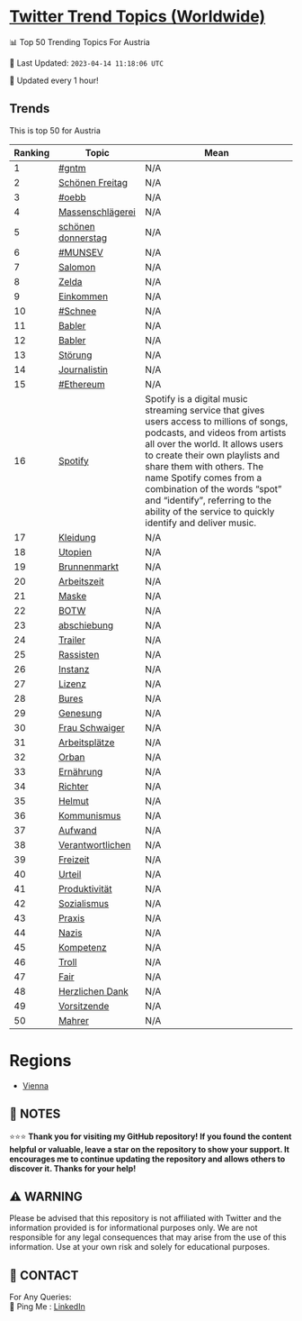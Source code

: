 [Twitter Trend Topics (Worldwide)](https://github.com/ErcinDedeoglu/Twitter-Trend-Topics)
==========


📊 Top 50 Trending Topics For Austria

📆 Last Updated: `2023-04-14 11:18:06 UTC`

🔧 Updated every 1 hour!


## Trends

This is top 50 for Austria

| Ranking | Topic | Mean |
| ------- | ------------ | ------------ |
| 1 | [#gntm](http://twitter.com/search?q=%23gntm) | N/A |
| 2 | [Schönen Freitag](http://twitter.com/search?q=Sch%c3%b6nen+Freitag) | N/A |
| 3 | [#oebb](http://twitter.com/search?q=%23oebb) | N/A |
| 4 | [Massenschlägerei](http://twitter.com/search?q=Massenschl%c3%a4gerei) | N/A |
| 5 | [schönen donnerstag](http://twitter.com/search?q=sch%c3%b6nen+donnerstag) | N/A |
| 6 | [#MUNSEV](http://twitter.com/search?q=%23MUNSEV) | N/A |
| 7 | [Salomon](http://twitter.com/search?q=Salomon) | N/A |
| 8 | [Zelda](http://twitter.com/search?q=Zelda) | N/A |
| 9 | [Einkommen](http://twitter.com/search?q=Einkommen) | N/A |
| 10 | [#Schnee](http://twitter.com/search?q=%23Schnee) | N/A |
| 11 | [Babler](http://twitter.com/search?q=Babler) | N/A |
| 12 | [Babler](http://twitter.com/search?q=Babler) | N/A |
| 13 | [Störung](http://twitter.com/search?q=St%c3%b6rung) | N/A |
| 14 | [Journalistin](http://twitter.com/search?q=Journalistin) | N/A |
| 15 | [#Ethereum](http://twitter.com/search?q=%23Ethereum) | N/A |
| 16 | [Spotify](http://twitter.com/search?q=Spotify) | Spotify is a digital music streaming service that gives users access to millions of songs, podcasts, and videos from artists all over the world. It allows users to create their own playlists and share them with others. The name Spotify comes from a combination of the words “spot” and “identify”, referring to the ability of the service to quickly identify and deliver music. |
| 17 | [Kleidung](http://twitter.com/search?q=Kleidung) | N/A |
| 18 | [Utopien](http://twitter.com/search?q=Utopien) | N/A |
| 19 | [Brunnenmarkt](http://twitter.com/search?q=Brunnenmarkt) | N/A |
| 20 | [Arbeitszeit](http://twitter.com/search?q=Arbeitszeit) | N/A |
| 21 | [Maske](http://twitter.com/search?q=Maske) | N/A |
| 22 | [BOTW](http://twitter.com/search?q=BOTW) | N/A |
| 23 | [abschiebung](http://twitter.com/search?q=abschiebung) | N/A |
| 24 | [Trailer](http://twitter.com/search?q=Trailer) | N/A |
| 25 | [Rassisten](http://twitter.com/search?q=Rassisten) | N/A |
| 26 | [Instanz](http://twitter.com/search?q=Instanz) | N/A |
| 27 | [Lizenz](http://twitter.com/search?q=Lizenz) | N/A |
| 28 | [Bures](http://twitter.com/search?q=Bures) | N/A |
| 29 | [Genesung](http://twitter.com/search?q=Genesung) | N/A |
| 30 | [Frau Schwaiger](http://twitter.com/search?q=Frau+Schwaiger) | N/A |
| 31 | [Arbeitsplätze](http://twitter.com/search?q=Arbeitspl%c3%a4tze) | N/A |
| 32 | [Orban](http://twitter.com/search?q=Orban) | N/A |
| 33 | [Ernährung](http://twitter.com/search?q=Ern%c3%a4hrung) | N/A |
| 34 | [Richter](http://twitter.com/search?q=Richter) | N/A |
| 35 | [Helmut](http://twitter.com/search?q=Helmut) | N/A |
| 36 | [Kommunismus](http://twitter.com/search?q=Kommunismus) | N/A |
| 37 | [Aufwand](http://twitter.com/search?q=Aufwand) | N/A |
| 38 | [Verantwortlichen](http://twitter.com/search?q=Verantwortlichen) | N/A |
| 39 | [Freizeit](http://twitter.com/search?q=Freizeit) | N/A |
| 40 | [Urteil](http://twitter.com/search?q=Urteil) | N/A |
| 41 | [Produktivität](http://twitter.com/search?q=Produktivit%c3%a4t) | N/A |
| 42 | [Sozialismus](http://twitter.com/search?q=Sozialismus) | N/A |
| 43 | [Praxis](http://twitter.com/search?q=Praxis) | N/A |
| 44 | [Nazis](http://twitter.com/search?q=Nazis) | N/A |
| 45 | [Kompetenz](http://twitter.com/search?q=Kompetenz) | N/A |
| 46 | [Troll](http://twitter.com/search?q=Troll) | N/A |
| 47 | [Fair](http://twitter.com/search?q=Fair) | N/A |
| 48 | [Herzlichen Dank](http://twitter.com/search?q=Herzlichen+Dank) | N/A |
| 49 | [Vorsitzende](http://twitter.com/search?q=Vorsitzende) | N/A |
| 50 | [Mahrer](http://twitter.com/search?q=Mahrer) | N/A |



# Regions

* [Vienna](</Austria/Vienna.md>)



## 📝 NOTES

⭐⭐⭐ **Thank you for visiting my GitHub repository! If you found the content helpful or valuable, leave a star on the repository to show your support. It encourages me to continue updating the repository and allows others to discover it. Thanks for your help!**


## ⚠️ WARNING

Please be advised that this repository is not affiliated with Twitter and the information provided is for informational purposes only. We are not responsible for any legal consequences that may arise from the use of this information. Use at your own risk and solely for educational purposes.


## 📨 CONTACT

 For Any Queries:  
            🏓 Ping Me : [LinkedIn](https://www.linkedin.com/in/ercindedeoglu/)
